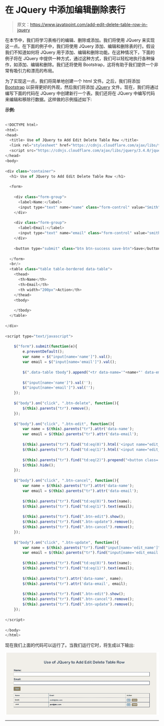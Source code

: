 # 在 JQuery 中添加编辑删除表行

> 原文：<https://www.javatpoint.com/add-edit-delete-table-row-in-jquery>

在本节中，我们将学习表格行的编辑、删除或添加。我们将使用 JQuery 来实现这一点。在下面的例子中，我们将使用 JQuery 添加、编辑和删除表的行。假设我们不知道如何将 JQuery 用于添加、编辑和删除功能。在这种情况下，下面的例子将在 JQuery 中提供一种方式，通过这种方式，我们可以轻松地执行各种操作，如添加、编辑和删除。我们还将使用 Bootstrap，这将有助于我们提供一个非常有吸引力和漂亮的布局。

为了实现这一点，我们将简单地创建一个 html 文件。之后，我们将添加 [Bootstrap](https://www.javatpoint.com/bootstrap-tutorial) 以获得更好的外观，然后我们将添加 [JQuery](https://www.javatpoint.com/jquery-tutorial) 文件。现在，我们将通过编写下面的代码在 JQuery 中创建新行一个表。我们还将在 JQuery 中编写代码来编辑和移除行数据。这样做的示例描述如下:

**示例:**

```js

<!DOCTYPE html>
<html>
<head>
  <title> Use of JQuery to Add Edit Delete Table Row </title>
  <link rel="stylesheet" href="https://cdnjs.cloudflare.com/ajax/libs/twitter-bootstrap/3.3.7/css/bootstrap.min.css" />
  <script src="https://cdnjs.cloudflare.com/ajax/libs/jquery/3.4.0/jquery.min.js"></script>
</head>
<body>

<div class="container">
  <h1> Use of JQuery to Add Edit Delete Table Row </h1>

  <form>

    <div class="form-group">
      <label>Name:</label>
      <input type="text" name="name" class="form-control" value="Smith" required="">
    </div>

    <div class="form-group">
      <label>Email:</label>
      <input type="text" name="email" class="form-control" value="smith@abc.com" required="">
    </div>

    <button type="submit" class="btn btn-success save-btn">Save</button>

  </form>
  <br/>
  <table class="table table-bordered data-table">
    <thead>
      <th>Name</th>
      <th>Email</th>
      <th width="200px">Action</th>
    </thead>
    <tbody>

    </tbody>
  </table>

</div>

<script type="text/javascript">

    $("form").submit(function(e){
        e.preventDefault();
        var name = $("input[name='name']").val();
        var email = $("input[name='email']").val();

        $(".data-table tbody").append("<tr data-name='"+name+"' data-email='"+email+"'><td>"+name+"</td><td>"+email+"</td><td><button class='btn btn-info btn-xs btn-edit'>Edit</button><button class='btn btn-danger btn-xs btn-delete'>Delete</button></td></tr>");

        $("input[name='name']").val('');
        $("input[name='email']").val('');
    });

    $("body").on("click", ".btn-delete", function(){
        $(this).parents("tr").remove();
    });

    $("body").on("click", ".btn-edit", function(){
        var name = $(this).parents("tr").attr('data-name');
        var email = $(this).parents("tr").attr('data-email');

        $(this).parents("tr").find("td:eq(0)").html('<input name="edit_name" value="'+name+'">');
        $(this).parents("tr").find("td:eq(1)").html('<input name="edit_email" value="'+email+'">');

        $(this).parents("tr").find("td:eq(2)").prepend("<button class='btn btn-info btn-xs btn-update'>Update</button><button class='btn btn-warning btn-xs btn-cancel'>Cancel</button>")
        $(this).hide();
    });

    $("body").on("click", ".btn-cancel", function(){
        var name = $(this).parents("tr").attr('data-name');
        var email = $(this).parents("tr").attr('data-email');

        $(this).parents("tr").find("td:eq(0)").text(name);
        $(this).parents("tr").find("td:eq(1)").text(email);

        $(this).parents("tr").find(".btn-edit").show();
        $(this).parents("tr").find(".btn-update").remove();
        $(this).parents("tr").find(".btn-cancel").remove();
    });

    $("body").on("click", ".btn-update", function(){
        var name = $(this).parents("tr").find("input[name='edit_name']").val();
        var email = $(this).parents("tr").find("input[name='edit_email']").val();

        $(this).parents("tr").find("td:eq(0)").text(name);
        $(this).parents("tr").find("td:eq(1)").text(email);

        $(this).parents("tr").attr('data-name', name);
        $(this).parents("tr").attr('data-email', email);

        $(this).parents("tr").find(".btn-edit").show();
        $(this).parents("tr").find(".btn-cancel").remove();
        $(this).parents("tr").find(".btn-update").remove();
    });

</script>

</body>
</html>

```

现在我们上面的代码可以运行了。当我们运行它时，将生成以下输出:

![Add Edit Delete Table Row in JQuery](img/773df917e6d73c0d8851e149de3eefc8.png)

* * *